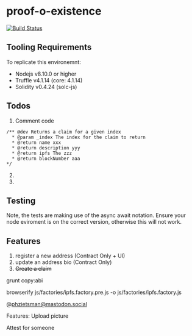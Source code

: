 # proof-o-existence
[![Build Status](https://travis-ci.org/phzietsman/proof-o-existence.svg?branch=master)](https://travis-ci.org/phzietsman/proof-o-existence)

## Tooling Requirements
To replicate this environemnt:
* Nodejs v8.10.0 or higher
* Truffle v4.1.14 (core: 4.1.14)
* Solidity v0.4.24 (solc-js)

## Todos
1. Comment code
  ```
  /** @dev Returns a claim for a given index
    * @param _index The index for the claim to return
    * @return name xxx
    * @return description yyy
    * @return ipfs The zzz
    * @return blockNumber aaa
  */
  ```
2. 
2.


## Testing
Note, the tests are making use of the async await notation. Ensure your node eviroment is on the correct version, otherwise this will not work.


## Features
1. register a new address (Contract Only + UI)
1. update an address bio (Contract Only)
1. ~~Create a claim~~

grunt copy:abi

browserify js/factories/ipfs.factory.pre.js -o js/factories/ipfs.factory.js

@phzietsman@mastodon.social


Features:
Upload picture

Attest for someone
